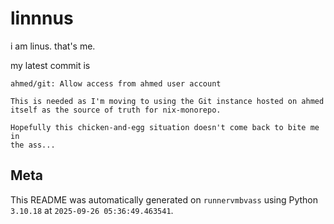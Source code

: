 # linnnus

i am linus. that's me.

my latest commit is

```
ahmed/git: Allow access from ahmed user account

This is needed as I'm moving to using the Git instance hosted on ahmed
itself as the source of truth for nix-monorepo.

Hopefully this chicken-and-egg situation doesn't come back to bite me in
the ass...
```

## Meta

This README was automatically generated on `runnervmbvass` using Python
`3.10.18` at `2025-09-26 05:36:49.463541`.
